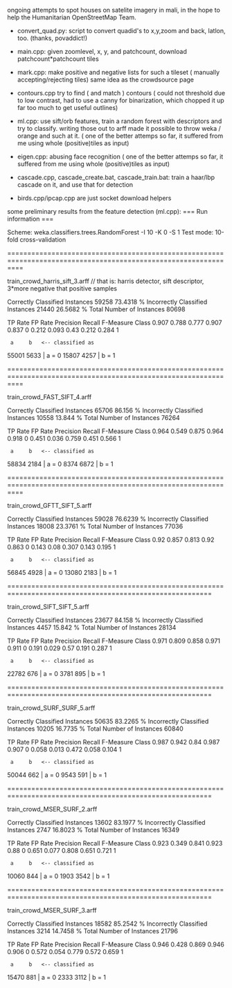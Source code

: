 ongoing attempts to spot houses on satelite imagery in mali, 
in the hope to help the Humanitarian OpenStreetMap Team.

* convert_quad.py:
  script to convert quadid's to x,y,zoom and back, latlon, too. (thanks, povaddict!)

* main.cpp:
  given zoomlevel, x, y, and patchcount, download patchcount*patchcount tiles
 
* mark.cpp:
  make positive and negative lists for such a tileset ( manually accepting/rejecting tiles) same idea as the crowdsource page

* contours.cpp
  try to find ( and match ) contours
  ( could not threshold due to low contrast, had to use a canny for binarization, which chopped it up far too much to get useful outlines)
  
* ml.cpp:
  use sift/orb features, train a random forest with descriptors and try to classify.
  writing those out to arff made it possible to throw weka / orange and such at it.
  ( one of the better attemps so far, it suffered from me using whole (positive)tiles as input)

* eigen.cpp:
  abusing face recognition
  ( one of the better attemps so far, it suffered from me using whole (positive)tiles as input)

* cascade.cpp, cascade_create.bat, cascade_train.bat:
  train a haar/lbp cascade on it, and use that for detection
  

* birds.cpp/ipcap.cpp are just socket download helpers



some preliminary results from the feature detection (ml.cpp):
=== Run information ===

Scheme:       weka.classifiers.trees.RandomForest -I 10 -K 0 -S 1
Test mode:    10-fold cross-validation



================================================================================================================

train_crowd_harris_sift_3.arff  // that is: harris detector, sift descriptor, 3*more negative that positive samples

Correctly Classified Instances       59258               73.4318 %
Incorrectly Classified Instances     21440               26.5682 %
Total Number of Instances            80698     

TP Rate   FP Rate   Precision   Recall  F-Measure   Class
  0.907     0.788      0.777     0.907     0.837    0
  0.212     0.093      0.43      0.212     0.284    1

     a     b   <-- classified as
 55001  5633 |     a = 0
 15807  4257 |     b = 1

================================================================================================================

train_crowd_FAST_SIFT_4.arff

Correctly Classified Instances       65706               86.156  %
Incorrectly Classified Instances     10558               13.844  %
Total Number of Instances            76264     

TP Rate   FP Rate   Precision   Recall  F-Measure   Class
  0.964     0.549      0.875     0.964     0.918    0
  0.451     0.036      0.759     0.451     0.566    1

     a     b   <-- classified as
 58834  2184 |     a = 0
  8374  6872 |     b = 1

================================================================================================================

train_crowd_GFTT_SIFT_5.arff

Correctly Classified Instances       59028               76.6239 %
Incorrectly Classified Instances     18008               23.3761 %
Total Number of Instances            77036     

TP Rate   FP Rate   Precision   Recall  F-Measure   Class
  0.92      0.857      0.813     0.92      0.863    0
  0.143     0.08       0.307     0.143     0.195    1

     a     b   <-- classified as
 56845  4928 |     a = 0
 13080  2183 |     b = 1

=========================================================================================================

train_crowd_SIFT_SIFT_5.arff

Correctly Classified Instances       23677               84.158  %
Incorrectly Classified Instances      4457               15.842  %
Total Number of Instances            28134     

TP Rate   FP Rate   Precision   Recall  F-Measure   Class
  0.971     0.809      0.858     0.971     0.911    0
  0.191     0.029      0.57      0.191     0.287    1

     a     b   <-- classified as
 22782   676 |     a = 0
  3781   895 |     b = 1

=========================================================================================================

train_crowd_SURF_SURF_5.arff  

Correctly Classified Instances       50635               83.2265 %
Incorrectly Classified Instances     10205               16.7735 %
Total Number of Instances            60840     

TP Rate   FP Rate   Precision   Recall  F-Measure   Class
  0.987     0.942      0.84      0.987     0.907    0
  0.058     0.013      0.472     0.058     0.104    1

     a     b   <-- classified as
 50044   662 |     a = 0
  9543   591 |     b = 1


=========================================================================================================

train_crowd_MSER_SURF_2.arff

Correctly Classified Instances       13602               83.1977 %
Incorrectly Classified Instances      2747               16.8023 %
Total Number of Instances            16349     

TP Rate   FP Rate   Precision   Recall  F-Measure   Class
  0.923     0.349      0.841     0.923     0.88     0
  0.651     0.077      0.808     0.651     0.721    1

     a     b   <-- classified as
 10060   844 |     a = 0
  1903  3542 |     b = 1

=========================================================================================================

train_crowd_MSER_SURF_3.arff

Correctly Classified Instances       18582               85.2542 %
Incorrectly Classified Instances      3214               14.7458 %
Total Number of Instances            21796     

TP Rate   FP Rate   Precision   Recall  F-Measure   Class
  0.946     0.428      0.869     0.946     0.906    0
  0.572     0.054      0.779     0.572     0.659    1

     a     b   <-- classified as
 15470   881 |     a = 0
  2333  3112 |     b = 1

